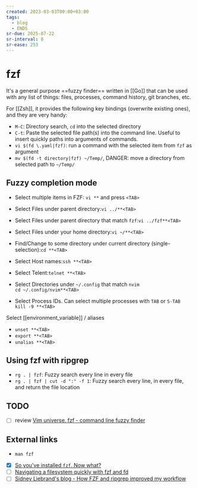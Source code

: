 ```yaml
---
created: 2023-03-03T00:00+03:00
tags:
  - blog
  - ENDS
sr-due: 2025-07-22
sr-interval: 8
sr-ease: 253
---
```


# fzf

It's a general purpose ==fuzzy finder== written in [[Go]] that can be used with any list of things: files, processes, command history, git branches, etc.

For [[Zsh]], it provides the following key bindings (overwrite existing ones), and they are very handy:

- `M-C`:<wbr class="f"> Directory search, `cd` into the selected directory
- `C-t`:<wbr class="f"> Paste the selected file path(s) into the command line. Useful to insert quickly paths into arguments of commands.
- `vi $(fd \.yaml|fzf)`:<wbr class="f"> run a command with the selected item from `fzf` as argument
- `mv $(fd -t directory|fzf) ~/Temp/`, DANGER:<wbr class="f"> move a directory from selected path to `~/Temp/`

## Fuzzy completion mode

- Select multiple items in FZF:<wbr class="f"> `vi **` and press `<TAB>` <!--SR:!2024-09-22,1,233-->
- Select Files under parent directory:<wbr class="f"> `vi ../**<TAB>`
- Select Files under parent directory that match `fzf`:<wbr class="f"> `vi ../fzf**<TAB>`
- Select Files under your home directory:<wbr class="f"> `vi ~/**<TAB>`
- Find/Change to some directory under current directory (single-selection):<wbr class="f"> `cd **<TAB>`
- Select Host names:<wbr class="f"> `ssh **<TAB>`
- Select Telent:<wbr class="f"> `telnet **<TAB>`

- Select Directories under `~/.config` that match `nvim`
  <br class="f">
`cd ~/.config/nvim**<TAB>`

- Select Process IDs. Can select multiple processes with `TAB` or `S-TAB`
  <br class="f">
`kill -9 **<TAB>`

Select [[environment_variable]] / aliases
<br class="f">
- `unset **<TAB>`
- `export **<TAB>`
- `unalias **<TAB>`

## Using fzf with ripgrep

- `rg . | fzf`:<wbr class="f"> Fuzzy search every line in every file 
- `rg . | fzf | cut -d ":" -f 1`:<wbr class="f"> Fuzzy search every line, in every file, and return the file location

## TODO

- [ ] review [Vim universe. fzf - command line fuzzy finder](https://www.youtube.com/watch?v=qgG5Jhi_Els)

## External links

- `man fzf`
- [x] [So you've installed `fzf`. Now what?](https://andrew-quinn.me/fzf/)
- [ ] [Navigating a filesystem quickly with fzf and fd](https://mike.place/2017/fzf-fd/)
- [ ] [Sidney Liebrand's blog - How FZF and ripgrep improved my workflow](https://sidneyliebrand.io/blog/how-fzf-and-ripgrep-improved-my-workflow)
